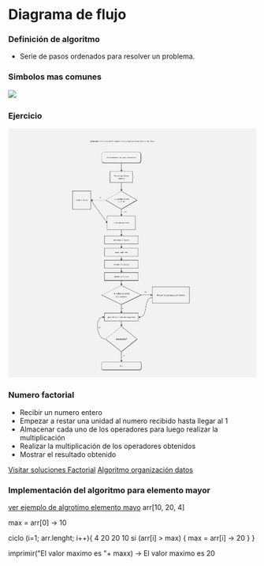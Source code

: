 # Diagrama de flujo

### Definición de algoritmo

- Serie de pasos ordenados para resolver un problema.

### Simbolos mas comunes

![](https://concepto.de/wp-content/uploads/2018/02/simbologia.jpg)

### Ejercicio

![](./diagrama.jpg)

### Numero factorial

- Recibir un numero entero
- Empezar a restar una unidad al numero recibido hasta llegar al 1
- Almacenar cada uno de los operadores para luego realizar la multiplicación
- Realizar la multiplicación de los operadores obtenidos
- Mostrar el resultado obtenido

[Visitar soluciones Factorial](https://www.geeksforgeeks.org/program-for-factorial-of-a-number/)
[Algoritmo organización datos](https://www.tutorialspoint.com/data_structures_algorithms/bubble_sort_algorithm.htm)

### Implementación del algoritmo para elemento mayor

[ver ejemplo de algrotimo elemento mayo](https://www.geeksforgeeks.org/javascript-program-to-find-the-largest-element-in-an-array/)
arr[10, 20, 4]

max = arr[0] -> 10

ciclo (i=1; arr.lenght; i++){
4 20
20 10
si (arr[i] > max) {
max = arr[i] -> 20
}
}

imprimir("El valor maximo es "+ maxx) -> El valor maximo es 20
